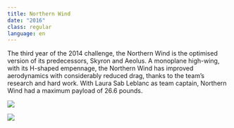```yaml
---
title: Northern Wind
date: "2016"
class: regular
language: en
---
```

The third year of the 2014 challenge, the Northern Wind is the optimised version of its predecessors, Skyron and Aeolus. A monoplane high-wing, with its H-shaped empennage, the Northern Wind has improved aerodynamics with considerably reduced drag, thanks to the team’s research and hard work. With Laura Sab Leblanc as team captain, Northern Wind had a maximum payload of 26.6 pounds.

![](https://res.cloudinary.com/decninixz/image/upload/v1595353846/2016northernwind1_d23ahq.jpg)

![](https://res.cloudinary.com/decninixz/image/upload/v1595353846/2016northernwind2_p1jt9s.jpg)